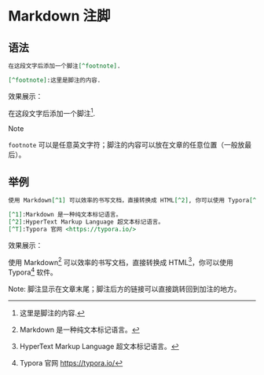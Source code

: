# Markdown 注脚

## 语法

```markdown
在这段文字后添加一个脚注[^footnote].

[^footnote]:这里是脚注的内容.
```

效果展示：

在这段文字后添加一个脚注[^footnote].

[^footnote]:这里是脚注的内容.

> [!NOTE]
> `footnote` 可以是任意英文字符；脚注的内容可以放在文章的任意位置（一般放最后）。

## 举例

```Markdown
使用 Markdown[^1] 可以效率的书写文档，直接转换成 HTML[^2], 你可以使用 Typora[^T] 软件。

[^1]:Markdown 是一种纯文本标记语言。
[^2]:HyperText Markup Language 超文本标记语言。
[^T]:Typora 官网 <https://typora.io/>
```

效果展示：

使用 Markdown[^1] 可以效率的书写文档，直接转换成 HTML[^2]，你可以使用 Typora[^T] 软件。

[^1]:Markdown 是一种纯文本标记语言。
[^2]:HyperText Markup Language 超文本标记语言。
[^T]:Typora 官网 <https://typora.io/>

Note: 脚注显示在文章末尾；脚注后方的链接可以直接跳转回到加注的地方。
